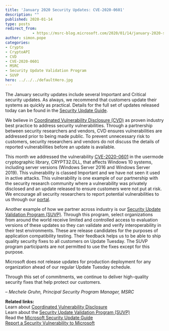 ```yaml
---
title: 'January 2020 Security Updates: CVE-2020-0601'
description: ""
published: 2020-01-14
type: posts
redirect_from:
            - https://msrc-blog.microsoft.com/2020/01/14/january-2020-security-updates-cve-2020-0601/
author: simon.pope
categories:
- Crypto
- CryptoAPI
- CVD
- CVE-2020-0601
- MSRC
- Security Update Validation Program
- SUVP
hero: ../../../defaultHero.jpg
---
```

<!-- wp:paragraph -->

The January security updates include several Important and Critical security updates. As always, we recommend that customers update their systems as quickly as practical. Details for the full set of updates released today can be found in the [Security Update Guide](https://portal.msrc.microsoft.com/en-us/security-guidance).

<!-- /wp:paragraph -->

<!-- wp:paragraph -->

We believe in [Coordinated Vulnerability Disclosure (CVD)](https://www.microsoft.com/en-us/msrc/cvd) as proven industry best practice to address security vulnerabilities. Through a partnership between security researchers and vendors, CVD ensures vulnerabilities are addressed prior to being made public. To prevent unnecessary risk to customers, security researchers and vendors do not discuss the details of reported vulnerabilities before an update is available.

<!-- /wp:paragraph -->

<!-- wp:paragraph -->

This month we addressed the vulnerability [CVE-2020-0601](https://portal.msrc.microsoft.com/en-US/security-guidance/advisory/CVE-2020-0601) in the usermode cryptographic library, CRYPT32.DLL, that affects Windows 10 systems, including server versions (Windows Server 2016 and Windows Server 2019). This vulnerability is classed Important and we have not seen it used in active attacks. This vulnerability is one example of our partnership with the security research community where a vulnerability was privately disclosed and an update released to ensure customers were not put at risk. We encourage all security researchers to report potential vulnerabilities to us through our [portal](https://msrc.microsoft.com/create-report).

<!-- /wp:paragraph -->

<!-- wp:paragraph -->

Another example of how we partner across industry is our [Security Update Validation Program (SUVP)](https://techcommunity.microsoft.com/t5/windows-it-pro-blog/what-is-the-security-update-validation-program/ba-p/275767). Through this program, select organizations from around the world receive limited and controlled access to evaluation versions of these updates so they can validate and verify interoperability in their test environments. These are release candidates for the purposes of application compatibility testing. Their feedback helps us to be able to ship quality security fixes to all customers on Update Tuesday. The SUVP program participants are not permitted to use the fixes except for this purpose.

<!-- /wp:paragraph -->

<!-- wp:paragraph -->

Microsoft does not release updates for production deployment for any organization ahead of our regular Update Tuesday schedule.

<!-- /wp:paragraph -->

<!-- wp:paragraph -->

Through this set of commitments, we continue to deliver high-quality security fixes that help protect our customers.

<!-- /wp:paragraph -->

<!-- wp:paragraph -->

_– Mechele Gruhn, Principal Security Program Manager, MSRC_

<!-- /wp:paragraph -->

<!-- wp:paragraph -->

<!-- /wp:paragraph -->

<!-- wp:paragraph -->

**Related links:**  
Learn about [Coordinated Vulnerability Disclosure](https://www.microsoft.com/en-us/msrc/cvd)  
Learn about the [Security Update Validation Program (SUVP)](https://techcommunity.microsoft.com/t5/windows-it-pro-blog/what-is-the-security-update-validation-program/ba-p/275767)  
Read the [Microsoft Security Update Guide](https://portal.msrc.microsoft.com/en-us/security-guidance)  
[Report a Security Vulnerability to Microsoft](https://msrc.microsoft.com/create-report)

<!-- /wp:paragraph -->
